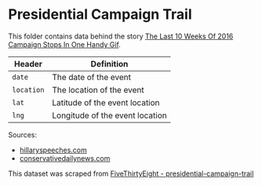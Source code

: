 # Presidential Campaign Trail

This folder contains data behind the story [The Last 10 Weeks Of 2016 Campaign Stops In One Handy Gif](http://fivethirtyeight.com/features/the-last-10-weeks-of-2016-campaign-stops-in-one-handy-gif/).

Header | Definition
---|---------
`date` | The date of the event
`location` | The location of the event
`lat` | Latitude of the event location
`lng` | Longitude of the event location

Sources:
* [hillaryspeeches.com](https://hillaryspeeches.com/)
* [conservativedailynews.com](http://www.conservativedailynews.com/)

This dataset was scraped from [FiveThirtyEight - presidential-campaign-trail](https://github.com//fivethirtyeight/data/tree/master/presidential-campaign-trail)